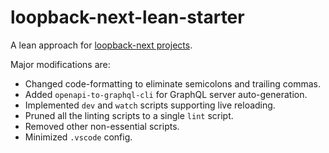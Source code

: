 # loopback-next-lean-starter


A lean approach for [loopback-next projects](http://loopback.io/).

Major modifications are:

- Changed code-formatting to eliminate semicolons and trailing commas. 
- Added `openapi-to-graphql-cli` for GraphQL server auto-generation.
- Implemented `dev` and `watch` scripts supporting live reloading.
- Pruned all the linting scripts to a single `lint` script.
- Removed other non-essential scripts.
- Minimized `.vscode` config.
